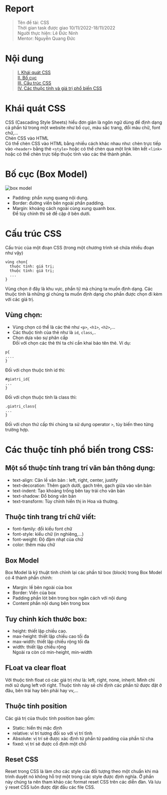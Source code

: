 # Report

>
> Tên đề tài: CSS  
> Thời gian task được giao 10/11/2022-18/11/2022  
> Người thực hiện: Lê Đức Ninh  
> Mentor: Nguyễn Quang Đức  

# Nội dung
> [I. Khái quát CSS](#I)  
> [II. Bố cục](#II)  
> [III. Cấu trúc CSS](#III)  
> [IV. Các thuộc tính và giá trị phổ biến CSS](IV)

<a name="I"></a>
# Khái quát CSS  
CSS (Cascading Style Sheets) hiểu đơn giản là ngôn ngữ dùng để định dạng cả phần tử trong một website như bố cục, màu sắc trang, đổi màu chữ, font chữ,...  
Chèn CSS vào HTML  
Có thể chèn CSS vào HTML bằng nhiều cách khác nhau như: chèn trực tiếp vào `<header>` bằng thẻ `<style>` hoặc có thể chèn qua một link liên kết `<link>` hoặc có thể chèn trực tiếp thuộc tính vào các thẻ thành phần.  

<a name="II"></a>  
# Bố cục (Box Model)  
![box model](https://user-images.githubusercontent.com/81867521/202347328-9811ef25-de78-44b7-988e-03b1b727096b.png)
- Padding: phần xung quang nội dung.  
- Border: đường viền bên ngoài phần padding.  
- Margin: khoảng cách ngoài cùng xung quanh box.  
Để tùy chỉnh thì sẽ đề cập ở bên dưới.  
<a name="III"></a>
# Cấu trúc CSS  
Cấu trúc của một đoạn CSS (trong một chương trình sẽ chứa nhiều đoạn như vậy)  
```
vùng chọn{
  thuộc tính: giá trị;
  thuộc tính: giá trị;
  ...
}
```
Vùng chọn ở đây là khu vực, phần tử mà chúng ta muốn định dạng. Các thuộc tính là những gì chúng ta muốn định dạng cho phần được chọn đi kèm với các giá trị.  
## Vùng chọn:  
- Vùng chọn có thể là các thẻ như `<p>`, `<h1>`, `<h2>`,...
- Các thuộc tính của thẻ như là `id`, `class`,..
- Chọn dựa vào sự phân cấp  
Đối với chọn các thẻ thì ta chỉ cần khai báo tên thẻ. Ví dụ:
```
p{
....
}
```
Đối với chọn thuộc tính id thì:
```
#giatri_id{
...
}
```
Đối với chọn thuộc tính là class thì:  
```
.giatri_class{
...
}
```
Đối với chọn thứ cấp thì chúng ta sử dụng operator `>`, tùy biến theo từng trường hợp.  
<a name="IV"></a>  
# Các thuộc tính phổ biến trong CSS:
## Một số thuộc tính trang trí văn bản thông dụng:
- text-align: Căn lề văn bản 	: left, right, center, justify
- text-decoration: Thêm gạch dưới, gạch trên, gạch giữa vào văn bản
- text-indent: Tạo khoảng trống bên tay trái cho văn bản
- text-shadow: Đổ bóng văn bản
- text-transform: Tùy chỉnh hiển thị in Hoa và thường. 

## Thuộc tính trang trí chữ viết:
- font-family: đổi kiểu font chữ
- font-style: kiểu chữ (in nghiêng,...)
- font-weight: Độ đậm nhạt của chữ
- color: thêm màu chữ

## Box Model  
Box Model là kỹ thuật tinh chỉnh lại các phần tử box (block) trong Box Model có 4 thành phần chính:
- Margin: lề bên ngoài của box
- Border: Viền của box
- Padding phần lót bên trong box ngăn cách với nội dung
- Content phần nội dung bên trong box

## Tuy chỉnh kích thước box:  
 - height: thiết lập chiều cao.  
 - max-height: thiết lập chiều cao tối đa  
 - max-width: thiết lập chiều rộng tối đa  
 - width: thiết lập chiều rộng  
 Ngoài ra còn có min-height, min-width
## FLoat va clear float  
Với thuộc tính float có các giá trị như là: left, right, none, inherit. Mình chỉ mới sử dụng left với right. Thuộc tính này sẽ chỉ định các phần tử được đặt ở đâu, bên trái hay bên phải hay vv,...  

## Thuộc tính position  
Các giá trị của thuộc tính position bao gồm:  
- Static: hiển thị mặc định
- relative: ví trí tương đối so với vị trí tĩnh
- Absolute: vị trí sẽ được xác định từ phần tử padding của phần tử cha
- fixed: vị trí sẽ được cố định một chỗ
## Reset CSS  
Reset trong CSS là làm cho các style của đối tượng theo một chuẩn khi mà trình duyệt nó không hỗ trợ một trong các style được định nghĩa. Ở phần này chúng ta nên tham khảo các format reset CSS trên các diễn đàn. Và lưu ý reset CSS luôn được đặt đầu các file CSS.  
